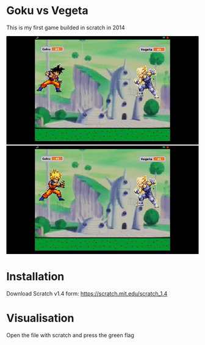 # Goku vs Vegeta
This is my first game builded in scratch in 2014

![Goku vs Vegeta](https://raw.githubusercontent.com/christiandp/first-game-scratch/master/images/goku_vs_vegeta_1.gif)
![Goku vs Vegeta](https://raw.githubusercontent.com/christiandp/first-game-scratch/master/images/goku_vs_vegeta_2.gif)

# Installation
Download Scratch v1.4 form: https://scratch.mit.edu/scratch_1.4

# Visualisation
Open the file with scratch and press the green flag
